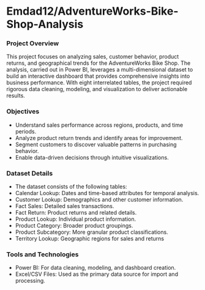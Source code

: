 # Emdad12/AdventureWorks-Bike-Shop-Analysis
### Project Overview
This project focuses on analyzing sales, customer behavior, product returns, and geographical trends for the AdventureWorks Bike Shop. The analysis, carried out in Power BI, leverages a multi-dimensional dataset to build an interactive dashboard that provides comprehensive insights into business performance. With eight interrelated tables, the project required rigorous data cleaning, modeling, and visualization to deliver actionable results.
### Objectives
- Understand sales performance across regions, products, and time periods.
- Analyze product return trends and identify areas for improvement.
- Segment customers to discover valuable patterns in purchasing behavior.
- Enable data-driven decisions through intuitive visualizations.
### Dataset Details
- The dataset consists of the following tables:
- Calendar Lookup: Dates and time-based attributes for temporal analysis.
- Customer Lookup: Demographics and other customer information.
- Fact Sales: Detailed sales transactions.
- Fact Return: Product returns and related details.
- Product Lookup: Individual product information.
- Product Category: Broader product groupings.
- Product Subcategory: More granular product classifications.
- Territory Lookup: Geographic regions for sales and returns
### Tools and Technologies
- Power BI: For data cleaning, modeling, and dashboard creation.
- Excel/CSV Files: Used as the primary data source for import and processing.
